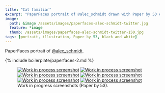 ```yaml
---
title: "Cat familiar"
excerpt: "PaperFaces portrait of @alec_schmidt drawn with Paper by 53 on an iPad."
image: 
  path: &image /assets/images/paperfaces-alec-schmidt-twitter.jpg 
  feature: *image
  thumb: /assets/images/paperfaces-alec-schmidt-twitter-150.jpg
tags: [portrait, illustration, Paper by 53, black and white]
---
```


PaperFaces portrait of <a href="http://twitter.com/alec_schmidt">@alec_schmidt</a>.

{% include boilerplate/paperfaces-2.md %}

<figure class="half">
	<a href="{{ site.url }}/assets/images/paperfaces-alec-schmidt-process-1-lg.jpg"><img src="{{ site.url }}/assets/images/paperfaces-alec-schmidt-process-1-600.jpg" alt="Work in process screenshot"></a>
	<a href="{{ site.url }}/assets/images/paperfaces-alec-schmidt-process-2-lg.jpg"><img src="{{ site.url }}/assets/images/paperfaces-alec-schmidt-process-2-600.jpg" alt="Work in process screenshot"></a>
	<a href="{{ site.url }}/assets/images/paperfaces-alec-schmidt-process-3-lg.jpg"><img src="{{ site.url }}/assets/images/paperfaces-alec-schmidt-process-3-600.jpg" alt="Work in process screenshot"></a>
	<a href="{{ site.url }}/assets/images/paperfaces-alec-schmidt-process-4-lg.jpg"><img src="{{ site.url }}/assets/images/paperfaces-alec-schmidt-process-4-600.jpg" alt="Work in process screenshot"></a>
	<a href="{{ site.url }}/assets/images/paperfaces-alec-schmidt-process-5-lg.jpg"><img src="{{ site.url }}/assets/images/paperfaces-alec-schmidt-process-5-600.jpg" alt="Work in process screenshot"></a>
	<a href="{{ site.url }}/assets/images/paperfaces-alec-schmidt-process-6-lg.jpg"><img src="{{ site.url }}/assets/images/paperfaces-alec-schmidt-process-6-600.jpg" alt="Work in process screenshot"></a>
	<figcaption>Work in progress screenshots (Paper by 53).</figcaption>
</figure>
